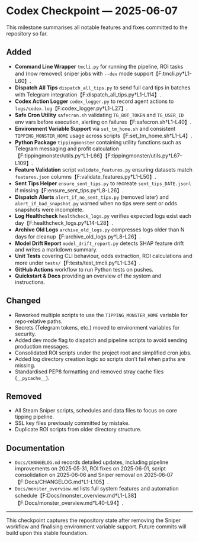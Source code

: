 # Codex Checkpoint — 2025-06-07

This milestone summarises all notable features and fixes committed to the repository so far.

## Added
- **Command Line Wrapper** `tmcli.py` for running the pipeline, ROI tasks and (now removed) sniper jobs with `--dev` mode support【F:tmcli.py†L1-L60】.
- **Dispatch All Tips** `dispatch_all_tips.py` to send full card tips in batches with Telegram integration【F:dispatch_all_tips.py†L1-L114】.
- **Codex Action Logger** `codex_logger.py` to record agent actions to `logs/codex.log`【F:codex_logger.py†L1-L27】.
- **Safe Cron Utility** `safecron.sh` validating `TG_BOT_TOKEN` and `TG_USER_ID` env vars before execution, alerting on failures【F:safecron.sh†L1-L40】.
- **Environment Variable Support** via `set_tm_home.sh` and consistent `TIPPING_MONSTER_HOME` usage across scripts【F:set_tm_home.sh†L1-L4】.
- **Python Package** `tippingmonster` containing utility functions such as Telegram messaging and profit calculation【F:tippingmonster/utils.py†L1-L66】【F:tippingmonster/utils.py†L67-L109】.
- **Feature Validation** script `validate_features.py` ensuring datasets match `features.json` columns【F:validate_features.py†L1-L50】.
- **Sent Tips Helper** `ensure_sent_tips.py` to recreate `sent_tips_DATE.jsonl` if missing【F:ensure_sent_tips.py†L8-L26】.
- **Dispatch Alerts** `alert_if_no_sent_tips.py` (removed later) and `alert_if_bad_snapshot.py` warned when no tips were sent or odds snapshots were incomplete.
- **Log Healthcheck** `healthcheck_logs.py` verifies expected logs exist each day【F:healthcheck_logs.py†L14-L28】.
- **Archive Old Logs** `archive_old_logs.py` compresses logs older than N days for cleanup【F:archive_old_logs.py†L8-L26】.
- **Model Drift Report** `model_drift_report.py` detects SHAP feature drift and writes a markdown summary.
- **Unit Tests** covering CLI behaviour, odds extraction, ROI calculations and more under `tests/`【F:tests/test_tmcli.py†L1-L34】.
- **GitHub Actions** workflow to run Python tests on pushes.
- **Quickstart & Docs** providing an overview of the system and instructions.

## Changed
- Reworked multiple scripts to use the `TIPPING_MONSTER_HOME` variable for repo‑relative paths.
- Secrets (Telegram tokens, etc.) moved to environment variables for security.
- Added dev mode flag to dispatch and pipeline scripts to avoid sending production messages.
- Consolidated ROI scripts under the project root and simplified cron jobs.
- Added log directory creation logic so scripts don’t fail when paths are missing.
- Standardised PEP8 formatting and removed stray cache files (`__pycache__`).

## Removed
- All Steam Sniper scripts, schedules and data files to focus on core tipping pipeline.
- SSL key files previously committed by mistake.
- Duplicate ROI scripts from older directory structure.

## Documentation
- `Docs/CHANGELOG.md` records detailed updates, including pipeline improvements on 2025‑05‑31, ROI fixes on 2025‑06‑01, script consolidation on 2025‑06‑06 and Sniper removal on 2025‑06‑07【F:Docs/CHANGELOG.md†L1-L105】.
- `Docs/monster_overview.md` lists full system features and automation schedule【F:Docs/monster_overview.md†L1-L38】【F:Docs/monster_overview.md†L40-L94】.

---
This checkpoint captures the repository state after removing the Sniper workflow and finalising environment variable support. Future commits will build upon this stable foundation.
